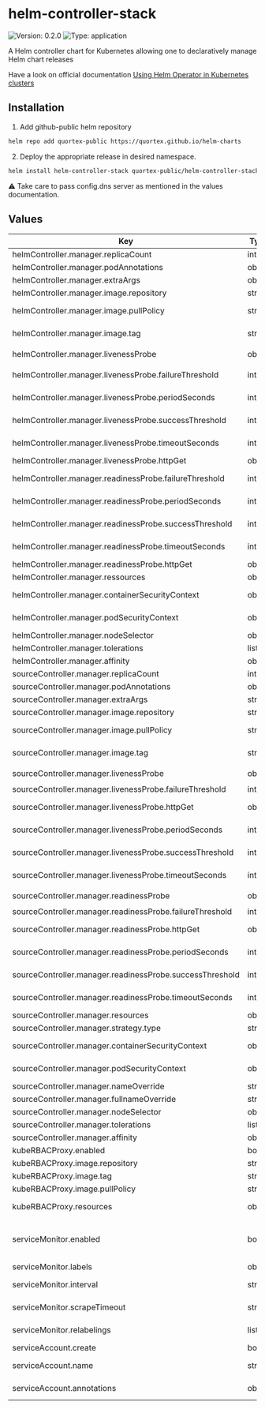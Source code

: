 # helm-controller-stack

![Version: 0.2.0](https://img.shields.io/badge/Version-0.2.0-informational?style=flat-square) ![Type: application](https://img.shields.io/badge/Type-application-informational?style=flat-square)

A Helm controller chart for Kubernetes allowing one to declaratively manage Helm chart releases

Have a look on official documentation [Using Helm Operator in Kubernetes clusters](https://github.com/fluxcd/helm-controller)

## Installation

1. Add github-public helm repository

```sh
helm repo add quortex-public https://quortex.github.io/helm-charts
```

2. Deploy the appropriate release in desired namespace.

```sh
helm install helm-controller-stack quortex-public/helm-controller-stack -n helm-system
```

:warning: Take care to pass config.dns server as mentioned in the values documentation.

## Values

| Key | Type | Default | Description |
|-----|------|---------|-------------|
| helmController.manager.replicaCount | int | `1` | Number of desired pods. |
| helmController.manager.podAnnotations | object | `{}` | Pods annotation. |
| helmController.manager.extraArgs | object | `{}` |  |
| helmController.manager.image.repository | string | `"ghcr.io/fluxcd/helm-controller"` | helm-controller image repository. |
| helmController.manager.image.pullPolicy | string | `"IfNotPresent"` | helm-controller container image pull policy. |
| helmController.manager.image.tag | string | `"v0.23.0"` | helm-controller image tag (default is the chart appVersion). |
| helmController.manager.livenessProbe | object | `{"failureThreshold":3,"httpGet":{"path":"/healthz","port":"healthz","scheme":"HTTP"},"periodSeconds":10,"successThreshold":1,"timeoutSeconds":1}` | helm-controller livenessProbe. |
| helmController.manager.livenessProbe.failureThreshold | int | `3` | Number of failure threshold liveness probe. |
| helmController.manager.livenessProbe.periodSeconds | int | `10` | helm-controller time interval liveness probe |
| helmController.manager.livenessProbe.successThreshold | int | `1` | helm-controller success threshold liveness probe |
| helmController.manager.livenessProbe.timeoutSeconds | int | `1` | helm-controller timeout seconds liveness probe |
| helmController.manager.livenessProbe.httpGet | object | `{"path":"/healthz","port":"healthz","scheme":"HTTP"}` | helm-controller HTTP request. |
| helmController.manager.readinessProbe.failureThreshold | int | `3` | Number of failure threshold readiness probe. |
| helmController.manager.readinessProbe.periodSeconds | int | `10` | helm-controller time interval liveness probe |
| helmController.manager.readinessProbe.successThreshold | int | `1` | helm-controller success threshold liveness probe |
| helmController.manager.readinessProbe.timeoutSeconds | int | `1` | helm-controller timeout seconds liveness probe |
| helmController.manager.readinessProbe.httpGet | object | `{"path":"/readyz","port":"healthz","scheme":"HTTP"}` | helm-controller HTTP request. |
| helmController.manager.ressources | object | `{}` | Container ressources. |
| helmController.manager.containerSecurityContext | object | `{"allowPrivilegeEscalation":false,"capabilities":{"drop":["ALL"]},"readOnlyRootFilesystem":true,"runAsNonRoot":true,"seccompProfile":{"type":"RuntimeDefault"}}` | Security contexts to set for all containers of the pod. |
| helmController.manager.podSecurityContext | object | `{"fsGroup":1337}` | Security contexts to set for all pod of the nodes. |
| helmController.manager.nodeSelector | object | `{}` | Node Selectors |
| helmController.manager.tolerations | list | `[]` | Pod Tolerations |
| helmController.manager.affinity | object | `{}` | Affinity |
| sourceController.manager.replicaCount | int | `1` | Number of desired pods. |
| sourceController.manager.podAnnotations | object | `{}` | Pods annotation. |
| sourceController.manager.extraArgs | string | `nil` |  |
| sourceController.manager.image.repository | string | `"ghcr.io/fluxcd/source-controller"` | source-controller image repository. |
| sourceController.manager.image.pullPolicy | string | `"IfNotPresent"` | source-controller container image pull policy. |
| sourceController.manager.image.tag | string | `"v0.28.0"` | source-controller image tag (default is the chart appVersion). |
| sourceController.manager.livenessProbe | object | `{"failureThreshold":3,"httpGet":{"path":"/healthz","port":"healthz","scheme":"HTTP"},"periodSeconds":10,"successThreshold":1,"timeoutSeconds":1}` | source-controller liveness probe. |
| sourceController.manager.livenessProbe.failureThreshold | int | `3` | Number of failure threshold. |
| sourceController.manager.livenessProbe.httpGet | object | `{"path":"/healthz","port":"healthz","scheme":"HTTP"}` | source-controller liveness probe HTTP request. |
| sourceController.manager.livenessProbe.periodSeconds | int | `10` | source-controller time interval liveness probe |
| sourceController.manager.livenessProbe.successThreshold | int | `1` | source-controller success threshold liveness probe |
| sourceController.manager.livenessProbe.timeoutSeconds | int | `1` | source-controller timeout seconds liveness probe |
| sourceController.manager.readinessProbe | object | `{"failureThreshold":3,"httpGet":{"path":"/","port":"http","scheme":"HTTP"},"periodSeconds":10,"successThreshold":1,"timeoutSeconds":1}` | source-controller readiness probe. |
| sourceController.manager.readinessProbe.failureThreshold | int | `3` | Number of failure threshold. |
| sourceController.manager.readinessProbe.httpGet | object | `{"path":"/","port":"http","scheme":"HTTP"}` | source-controller readiness probe HTTP request. |
| sourceController.manager.readinessProbe.periodSeconds | int | `10` | source-controller time interval readiness probe |
| sourceController.manager.readinessProbe.successThreshold | int | `1` | source-controller success threshold readiness probe |
| sourceController.manager.readinessProbe.timeoutSeconds | int | `1` | source-controller timeout seconds readiness probe |
| sourceController.manager.resources | object | `{}` | Container ressources. |
| sourceController.manager.strategy.type | string | `"Recreate"` |  |
| sourceController.manager.containerSecurityContext | object | `{"allowPrivilegeEscalation":false,"capabilities":{"drop":["ALL"]},"readOnlyRootFilesystem":true,"runAsNonRoot":true,"seccompProfile":{"type":"RuntimeDefault"}}` | Security contexts to set for all containers of the pod. |
| sourceController.manager.podSecurityContext | object | `{"fsGroup":1337}` | Security contexts to set for all pod of the nodes. |
| sourceController.manager.nameOverride | string | `""` | Helm's name computing override. |
| sourceController.manager.fullnameOverride | string | `""` | Helm's fullname computing override. |
| sourceController.manager.nodeSelector | object | `{}` | Node Selectors |
| sourceController.manager.tolerations | list | `[]` | Pod Tolerations |
| sourceController.manager.affinity | object | `{}` | Affinity |
| kubeRBACProxy.enabled | bool | `false` | Enable kube-rbac-proxy. |
| kubeRBACProxy.image.repository | string | `"gcr.io/kubebuilder/kube-rbac-proxy"` | kube-rbac-proxy image repository. |
| kubeRBACProxy.image.tag | string | `"v0.8.0"` | kube-rbac-proxy image tag. |
| kubeRBACProxy.image.pullPolicy | string | `"IfNotPresent"` | kube-rbac-proxy image pull policy. |
| kubeRBACProxy.resources | object | `{}` | kube-rbac-proxy container required resources. |
| serviceMonitor.enabled | bool | `false` | If true, a ServiceMonitor is created for a prometheus operator. https://github.com/coreos/prometheus-operator  |
| serviceMonitor.labels | object | `{}` | Labels to add to ServiceMonitor. |
| serviceMonitor.interval | string | `"15s"` | Interval at which metrics should be scraped. |
| serviceMonitor.scrapeTimeout | string | `"15s"` | Timeout after which the scrape is ended. |
| serviceMonitor.relabelings | list | `[]` | Relabelling configuration (dynamic rewriting of the label set). |
| serviceAccount.create | bool | `true` | Create a rtmp operator ServiceAccount. |
| serviceAccount.name | string | `""` | Override rtmp operator ServiceAccount name. |
| serviceAccount.annotations | object | `{}` | Annotations added to the ServiceMonitor. |

